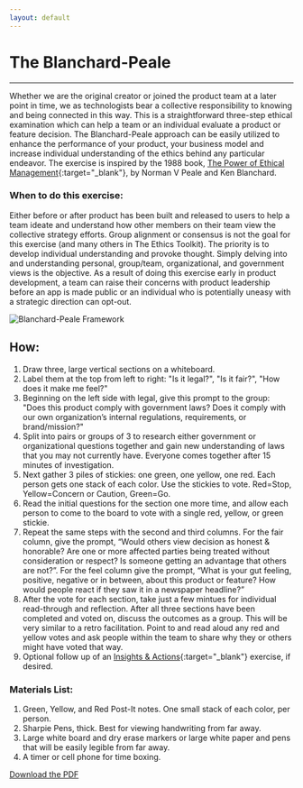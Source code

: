 ```yaml
---
layout: default
---
```


# The Blanchard-Peale

* * *

Whether we are the original creator or joined the product team at a later point in time, we as technologists bear a collective responsibility to knowing and being connected in this way. This is a straightforward three-step ethical examination which can help a team or an individual evaluate a product or feature decision. The Blanchard-Peale approach can be easily utilized to enhance the performance of your product, your business model and increase individual understanding of the ethics behind any particular endeavor. The exercise is inspired by the 1988 book, [The Power of Ethical Management](https://www.amazon.com/Power-Ethical-Management-Norman-Peale/dp/0688070620){:target="_blank"}, by Norman V Peale and Ken Blanchard.

### When to do this exercise: 

Either before or after product has been built and released to users to help a team ideate and understand how other members on their team view the collective strategy efforts. Group alignment or consensus is not the goal for this exercise (and many others in The Ethics Toolkit). The priority is to develop individual understanding and provoke thought. Simply delving into and understanding personal, group/team, organizational, and government views is the objective. As a result of doing this exercise early in product development, a team can raise their concerns with product leadership before an app is made public or an individual who is potentially uneasy with a strategic direction can opt-out.

![Blanchard-Peale Framework](https://mkdale.github.com/ethics-frameworks/assets/img/Blanchard-Peale.jpg "blanchard peale visual, see how section")

## How:

1. Draw three, large vertical sections on a whiteboard.
2. Label them at the top from left to right: "Is it legal?", "Is it fair?", "How does it make me feel?"
3. Beginning on the left side with legal, give this prompt to the group: "Does this product comply with government laws? Does it comply with our own organization’s internal regulations, requirements, or brand/mission?"
4. Split into pairs or groups of 3 to research either government or organizational questions together and gain new understanding of laws that you may not currently have. Everyone comes together after 15 minutes of investigation.
5. Next gather 3 piles of stickies: one green, one yellow, one red. Each person gets one stack of each color. Use the stickies to vote. Red=Stop, Yellow=Concern or Caution, Green=Go.
6. Read the initial questions for the section one more time, and allow each person to come to the board to vote with a single red, yellow, or green stickie.
7. Repeat the same steps with the second and third columns. For the fair column, give the prompt, “Would others view decision as honest & honorable? Are one or more affected parties being treated without consideration or respect? Is someone getting an advantage that others are not?”. For the feel column give the prompt, “What is your gut feeling, positive, negative or in between, about this product or feature? How would people react if they saw it in a newspaper headline?”
8. After the vote for each section, take just a few mintues for individual read-through and reflection. After all three sections have been completed and voted on, discuss the outcomes as a group. This will be very similar to a retro facilitation. Point to and read aloud any red and yellow votes and ask people within the team to share why they or others might have voted that way. 
9. Optional follow up of an 
[Insights & Actions](http://www.designkit.org/methods/62){:target="_blank"} exercise, if desired.

### Materials List:
1. Green, Yellow, and Red Post-It notes. One small stack of each color, per person.
2. Sharpie Pens, thick. Best for viewing handwriting from far away.
3. Large white board and dry erase markers or large white paper and pens that will be easily legible from far away.
4. A timer or cell phone for time boxing.

[Download the PDF](https://mkdale.github.com/ethics-frameworks/assets/pdfs/Blanchard-Peale.pdf "blanchard peale download pdf")